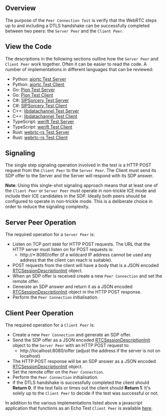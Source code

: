 ## Overview

The purpose of the `Peer Connection Test` is verify that the WebRTC steps up to and including a DTLS handshake can be successfully completed between two peers: the `Server Peer` and the `Client Peer`.

## View the Code

The descriptions in the following sections outline how the `Server Peer` and `Client Peer` work together. Often it can be easier to read the code. A number of implementations in different languages that can be reviewed:

  - Python: [aiortc Test Server](../aiortc/server.py)
  - Python: [aiortc Test Client](../aiortc/client.py)
  - Go: [Pion Test Server](../pion/main.go)
  - Go: [Pion Test Client](../pion/client/main.go)
  - C#: [SIPSorcery Test Server](../sipsorcery/server/Program.cs)
  - C#: [SIPSorcery Test Client](../sipsorcery/client/Program.cs)
  - C++: [libdatachannel Test Server](../libdatachannel/server.cpp)
  - C++: [libdatachannel Test Client](../libdatachannel/client.cpp)
  - TypeScript: [werift Test Server](../werift/server.ts)
  - TypeScript: [werift Test Client](../werift/client.ts)
  - Rust: [webrtc-rs Test Server](../webrtc-rs/server/src/main.rs)
  - Rust: [webrtc-rs Test Client](../webrtc-rs/client/src/main.rs)

## Signaling

The single step signaling operation involved in the test is a HTTP POST request from the `Client Peer` to the `Server Peer`. The Client must send its SDP offer to the Server and the Server will respond with its SDP answer.

**Note**: Using this single-shot signaling approach means that at least one of the `Client Peer` or `Server Peer` must operate in non-trickle ICE mode and include their ICE candidates in the SDP. Ideally both peers should be configured to operate in non-trickle mode. This is a deliberate choice in order to reduce the signaling complexity.

## Server Peer Operation

The required operation for a `Server Peer` is:

 - Listen on TCP port `8080` for HTTP POST requests. The URL that the HTTP server must listen on for POST requests is:
   - http://*:8080/offer (if a wildcard IP address cannot be used any address that the client can reach is suitable).
 - POST requests from the client will have a body that is a JSON encoded [RTCSessionDescriptionInit](https://www.w3.org/TR/webrtc/#dom-rtcsessiondescriptioninit) object.
 - When an SDP offer is received create a new `Peer Connection` and set the remote offer.
 - Generate an SDP answer and return it as a JSON encoded [RTCSessionDescriptionInit](https://www.w3.org/TR/webrtc/#dom-rtcsessiondescriptioninit) object in the HTTP POST response.
 - Perform the `Peer Connection` initialisation.

 ## Client Peer Operation

 The required operation for a `Client Peer` is:

  - Create a new `Peer Connection` and generate an SDP offer.
  - Send the SDP offer as a JSON encoded [RTCSessionDescriptionInit](https://www.w3.org/TR/webrtc/#dom-rtcsessiondescriptioninit) object to the `Server Peer` with an HTTP POST request to:
    - http://localhost:8080/offer (adjust the address if the server is not on localhost)
  - The HTTP POST response will be an SDP answer as a JSON encoded [RTCSessionDescriptionInit](https://www.w3.org/TR/webrtc/#dom-rtcsessiondescriptioninit) object.
  - Set the remote offer on the `Peer Connection`.
  - Perform the `Peer Connection` initialisation.
  - If the DTLS handshake is successfully completed the client should **Return 0**. If the test fails or times out the client should **Return 1**. It's solely up to the `Client Peer` to decide if the test was successful or not.

 In addition to the various implementations listed above a javascript application that functions as an Echo Test `Client Peer` is available [here](../html/index.html). 
